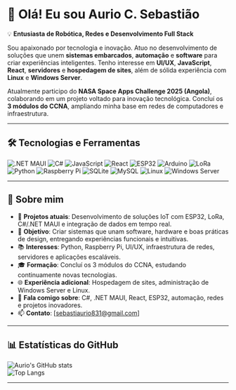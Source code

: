 # 👋 Olá! Eu sou Aurio C. Sebastião  

💡 **Entusiasta de Robótica, Redes e Desenvolvimento Full Stack**  

Sou apaixonado por tecnologia e inovação. Atuo no desenvolvimento de soluções que unem **sistemas embarcados**, **automação** e **software** para criar experiências inteligentes. Tenho interesse em **UI/UX**, **JavaScript**, **React**, **servidores** e **hospedagem de sites**, além de sólida experiência com **Linux** e **Windows Server**.  

Atualmente participo do **NASA Space Apps Challenge 2025 (Angola)**, colaborando em um projeto voltado para inovação tecnológica. Concluí os **3 módulos do CCNA**, ampliando minha base em redes de computadores e infraestrutura.

---

## 🛠 Tecnologias e Ferramentas

![.NET MAUI](https://img.shields.io/badge/.NET%20MAUI-512BD4?style=for-the-badge&logo=dotnet&logoColor=white)
![C#](https://img.shields.io/badge/C%23-239120?style=for-the-badge&logo=c-sharp&logoColor=white)
![JavaScript](https://img.shields.io/badge/JavaScript-F7DF1E?style=for-the-badge&logo=javascript&logoColor=black)
![React](https://img.shields.io/badge/React-20232A?style=for-the-badge&logo=react&logoColor=61DAFB)
![ESP32](https://img.shields.io/badge/ESP32-000000?style=for-the-badge&logo=espressif&logoColor=white)
![Arduino](https://img.shields.io/badge/Arduino-00979D?style=for-the-badge&logo=arduino&logoColor=white)
![LoRa](https://img.shields.io/badge/LoRa-00BFFF?style=for-the-badge)
![Python](https://img.shields.io/badge/Python-3776AB?style=for-the-badge&logo=python&logoColor=white)
![Raspberry Pi](https://img.shields.io/badge/Raspberry%20Pi-C51A4A?style=for-the-badge&logo=raspberry-pi&logoColor=white)
![SQLite](https://img.shields.io/badge/SQLite-07405E?style=for-the-badge&logo=sqlite&logoColor=white)
![MySQL](https://img.shields.io/badge/MySQL-4479A1?style=for-the-badge&logo=mysql&logoColor=white)
![Linux](https://img.shields.io/badge/Linux-FCC624?style=for-the-badge&logo=linux&logoColor=black)
![Windows Server](https://img.shields.io/badge/Windows%20Server-0078D6?style=for-the-badge&logo=windows&logoColor=white)

---

## 📌 Sobre mim  

- 🚀 **Projetos atuais**: Desenvolvimento de soluções IoT com ESP32, LoRa, C#/.NET MAUI e integração de dados em tempo real.  
- 🎯 **Objetivo**: Criar sistemas que unam software, hardware e boas práticas de design, entregando experiências funcionais e intuitivas.  
- 📚 **Interesses**: Python, Raspberry Pi, UI/UX, infraestrutura de redes, servidores e aplicações escaláveis.  
- 🎓 **Formação**: Concluí os 3 módulos do CCNA, estudando continuamente novas tecnologias.  
- 🌐 **Experiência adicional**: Hospedagem de sites, administração de Windows Server e Linux.  
- 💬 **Fala comigo sobre**: C#, .NET MAUI, React, ESP32, automação, redes e projetos inovadores.  
- 📫 **Contato**: [sebastiaurio831@gmail.com]  

---

## 📊 Estatísticas do GitHub  

![Aurio's GitHub stats](https://github-readme-stats.vercel.app/api?username=SeuUsuarioGitHub&show_icons=true&theme=dark)  
![Top Langs](https://github-readme-stats.vercel.app/api/top-langs/?username=SeuUsuarioGitHub&layout=compact&theme=dark)

---

